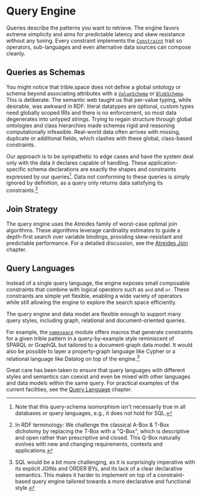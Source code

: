 # Query Engine

Queries describe the patterns you want to retrieve. The engine favors extreme
simplicity and aims for predictable latency and skew resistance without any
tuning. Every constraint implements the
[`Constraint`](crate::query::Constraint) trait so operators, sub-languages and
even alternative data sources can compose cleanly.

## Queries as Schemas

You might notice that trible.space does not define a global ontology or schema
beyond associating attributes with a
[`ValueSchema`](crate::value::ValueSchema) or
[`BlobSchema`](crate::prelude::BlobSchema). This is deliberate. The semantic web
taught us that per-value typing, while desirable, was awkward in RDF: literal
datatypes are optional, custom types need globally scoped IRIs and there is no
enforcement, so most data degenerates into untyped strings. Trying to regain
structure through global ontologies and class hierarchies made schemas rigid
and reasoning computationally infeasible. Real-world data often arrives with
missing, duplicate or additional fields, which clashes with these global,
class-based constraints.

Our approach is to be sympathetic to edge cases and have the system deal only
with the data it declares capable of handling. These application-specific
schema declarations are exactly the shapes and constraints expressed by our
queries[^1]. Data not conforming to these queries is simply ignored by
definition, as a query only returns data satisfying its constraints.[^2]

## Join Strategy

The query engine uses the Atreides family of worst-case optimal join
algorithms. These algorithms leverage cardinality estimates to guide a
depth-first search over variable bindings, providing skew-resistant and
predictable performance. For a detailed discussion, see the [Atreides
Join](atreides-join.md) chapter.

## Query Languages

Instead of a single query language, the engine exposes small composable
constraints that combine with logical operators such as `and` and `or`. These
constraints are simple yet flexible, enabling a wide variety of operators while
still allowing the engine to explore the search space efficiently.

The query engine and data model are flexible enough to support many query
styles, including graph, relational and document-oriented queries.

For example, the [`namespace`](crate::namespace) module offers macros that
generate constraints for a given trible pattern in a query-by-example style
reminiscent of SPARQL or GraphQL but tailored to a document-graph data model.
It would also be possible to layer a property-graph language like Cypher or a
relational language like Datalog on top of the engine.[^3]

Great care has been taken to ensure that query languages with different styles
and semantics can coexist and even be mixed with other languages and data models
within the same query. For practical examples of the current facilities, see the
[Query Language](query-language.md) chapter.

[^1]: Note that this query-schema isomorphism isn't necessarily true in all
databases or query languages, e.g., it does not hold for SQL.
[^2]: In RDF terminology: We challenge the classical A-Box & T-Box dichotomy by
replacing the T-Box with a "Q-Box", which is descriptive and open rather than
prescriptive and closed. This Q-Box naturally evolves with new and changing
requirements, contexts and applications.
[^3]: SQL would be a bit more challenging, as it is surprisingly imperative
with its explicit JOINs and ORDER BYs, and its lack of a clear declarative
semantics. This makes it harder to implement on top of a constraint-based query
engine tailored towards a more declarative and functional style.
